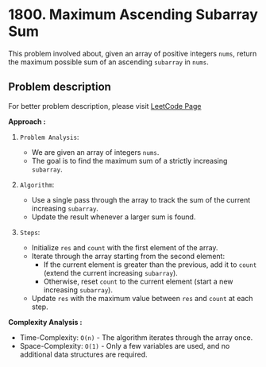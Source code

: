 # 1800. Maximum Ascending Subarray Sum

This problem involved about, given an array of positive integers `nums`, return the maximum possible sum of an ascending `subarray` in `nums`.

## Problem description

For better problem description, please visit [LeetCode Page](https://leetcode.com/problems/maximum-ascending-subarray-sum/description/)

**Approach :**<br/>

1. `Problem Analysis`:

    - We are given an array of integers `nums`.
    - The goal is to find the maximum sum of a strictly increasing `subarray`.

2. `Algorithm`:

    - Use a single pass through the array to track the sum of the current increasing `subarray`.
    - Update the result whenever a larger sum is found.

3. `Steps`:
    - Initialize `res` and `count` with the first element of the array.
    - Iterate through the array starting from the second element:
        - If the current element is greater than the previous, add it to `count` (extend the current increasing `subarray`).
        - Otherwise, reset `count` to the current element (start a new increasing `subarray`).
    - Update `res` with the maximum value between `res` and `count` at each step.

**Complexity Analysis :**<br/>

-   Time-Complexity: `O(n)` - The algorithm iterates through the array once.
-   Space-Complexity: `O(1)` - Only a few variables are used, and no additional data structures are required.
